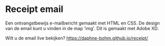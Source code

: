 # Receipt email

Een ontvangstbewijs e-mailbericht gemaakt met HTML en CSS.
De design van de email kunt u vinden in de map 'img'. Dit is gemaakt met Adobe XD.

Wilt u de email live bekijken? https://daphne-bohm.github.io/receipt/
